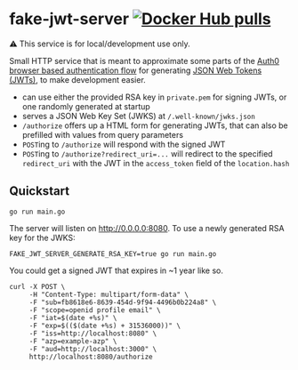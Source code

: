 # fake-jwt-server [![Docker Hub pulls](https://img.shields.io/docker/pulls/jameshiew/fake-jwt-server?style=flat-square)](https://hub.docker.com/r/jameshiew/fake-jwt-server/tags)

:warning: This service is for local/development use only.

Small HTTP service that is meant to approximate some parts of the [Auth0 browser based authentication flow](https://auth0.com/docs/api/authentication#database-ad-ldap-passive-) for generating [JSON Web Tokens (JWTs)](https://en.wikipedia.org/wiki/JSON_Web_Token), to make development easier.

- can use either the provided RSA key in `private.pem` for signing JWTs, or one randomly generated at startup
- serves a JSON Web Key Set (JWKS) at `/.well-known/jwks.json`
- `/authorize` offers up a HTML form for generating JWTs, that can also be prefilled with values from query parameters
- `POST`ing to `/authorize` will respond with the signed JWT
- `POST`ing to `/authorize?redirect_uri=...` will redirect to the specified `redirect_uri` with the JWT in the `access_token` field of the `location.hash`

## Quickstart

```shell
go run main.go
```

The server will listen on <http://0.0.0.0:8080>. To use a newly generated RSA key for the JWKS:

```shell
FAKE_JWT_SERVER_GENERATE_RSA_KEY=true go run main.go
```

You could get a signed JWT that expires in ~1 year like so.

```shell
curl -X POST \
     -H "Content-Type: multipart/form-data" \
     -F "sub=fb8618e6-8639-454d-9f94-4496b0b224a8" \
     -F "scope=openid profile email" \
     -F "iat=$(date +%s)" \
     -F "exp=$(($(date +%s) + 31536000))" \
     -F "iss=http://localhost:8080" \
     -F "azp=example-azp" \
     -F "aud=http://localhost:3000" \
     http://localhost:8080/authorize
```
